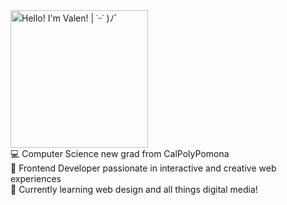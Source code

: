 <picture>
  <source srcset="https://raw.githubusercontent.com/valen/valen/main/output/dark.svg" media="(prefers-color-scheme: dark)">  
  <img src="https://raw.githubusercontent.com/valen/valen/main/output/light.svg" width="220" alt="Hello! I'm Valen! | ˙ᵕ˙ )ﾉﾞ"/>
</picture><br/>
💻 Computer Science new grad from CalPolyPomona<br/>
🎨 Frontend Developer passionate in interactive and creative web experiences<br/>
🌱 Currently learning web design and all things digital media!<br/>
